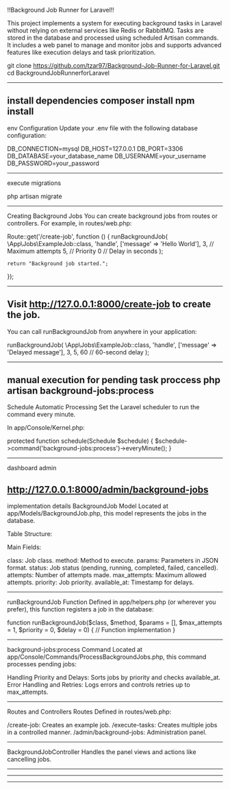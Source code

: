 !!Background Job Runner for Laravel!!

This project implements a system for executing background tasks in Laravel without relying on external services like Redis or RabbitMQ. Tasks are stored in the database and processed using scheduled Artisan commands. It includes a web panel to manage and monitor jobs and supports advanced features like execution delays and task prioritization.

git clone https://github.com/tzar97/Background-Job-Runner-for-Laravel.git
cd BackgroundJobRunnerforLaravel

-------------------------------------------
install dependencies
composer install
npm install
-------------------------------------------

env Configuration
Update your .env file with the following database configuration:

DB_CONNECTION=mysql
DB_HOST=127.0.0.1
DB_PORT=3306
DB_DATABASE=your_database_name
DB_USERNAME=your_username
DB_PASSWORD=your_password

-------------------------------------------
execute migrations

php artisan migrate

-------------------------------------------
Creating Background Jobs
You can create background jobs from routes or controllers. For example, in routes/web.php:

Route::get('/create-job', function () {
    runBackgroundJob(
        \App\Jobs\ExampleJob::class,
        'handle',
        ['message' => 'Hello World'],
        3,  // Maximum attempts
        5,  // Priority
        0   // Delay in seconds
    );

    return "Background job started.";
});

-------------------------------------------
Visit http://127.0.0.1:8000/create-job to create the job.
-------------------------------------------
You can call runBackgroundJob from anywhere in your application:

runBackgroundJob(
    \App\Jobs\ExampleJob::class,
    'handle',
    ['message' => 'Delayed message'],
    3,
    5,
    60  // 60-second delay
);

-------------------------------------------
manual execution for pending task proccess
php artisan background-jobs:process
-------------------------------------------

Schedule Automatic Processing
Set the Laravel scheduler to run the command every minute.

In app/Console/Kernel.php:

protected function schedule(Schedule $schedule)
{
    $schedule->command('background-jobs:process')->everyMinute();
}

-------------------------------------------
dashboard admin

http://127.0.0.1:8000/admin/background-jobs
-------------------------------------------

implementation details
BackgroundJob Model
Located at app/Models/BackgroundJob.php, this model represents the jobs in the database.

Table Structure:

Main Fields:

class: Job class.
method: Method to execute.
params: Parameters in JSON format.
status: Job status (pending, running, completed, failed, cancelled).
attempts: Number of attempts made.
max_attempts: Maximum allowed attempts.
priority: Job priority.
available_at: Timestamp for delays.

-------------------------------------------

runBackgroundJob Function
Defined in app/helpers.php (or wherever you prefer), this function registers a job in the database:

function runBackgroundJob($class, $method, $params = [], $max_attempts = 1, $priority = 0, $delay = 0)
{
    // Function implementation
}


-------------------------------------------

background-jobs:process Command
Located at app/Console/Commands/ProcessBackgroundJobs.php, this command processes pending jobs:

Handling Priority and Delays: Sorts jobs by priority and checks available_at.
Error Handling and Retries: Logs errors and controls retries up to max_attempts.

-------------------------------------------

Routes and Controllers
Routes Defined in routes/web.php:

/create-job: Creates an example job.
/execute-tasks: Creates multiple jobs in a controlled manner.
/admin/background-jobs: Administration panel.

-------------------------------------------

BackgroundJobController
Handles the panel views and actions like cancelling jobs.

-------------------------------------------


-------------------------------------------


-------------------------------------------
